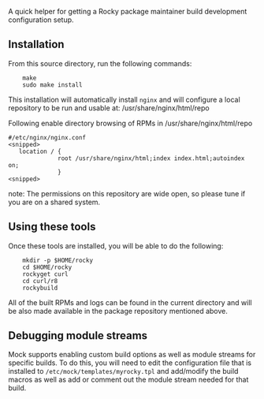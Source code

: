 A quick helper for getting a Rocky package maintainer build development
configuration setup.

## Installation
From this source directory, run the following commands:


```
    make
    sudo make install
```

This installation will automatically install `nginx` and will configure a
local repository to be run and usable at: /usr/share/nginx/html/repo

Following enable directory browsing of RPMs in /usr/share/nginx/html/repo

```
#/etc/nginx/nginx.conf
<snipped>
   location / {
              root /usr/share/nginx/html;index index.html;autoindex on;
              }
<snipped>	      
```		      

note: The permissions on this repository are wide open, so please tune if
you are on a shared system.


## Using these tools
Once these tools are installed, you will be able to do the following:

```
    mkdir -p $HOME/rocky
    cd $HOME/rocky
    rockyget curl
    cd curl/r8
    rockybuild
```

All of the built RPMs and logs can be found in the current directory and
will be also made available in the package repository mentioned above.

## Debugging module streams
Mock supports enabling custom build options as well as module streams for
specific builds. To do this, you will need to edit the configuration file
that is installed to `/etc/mock/templates/myrocky.tpl` and add/modify the
build macros as well as add or comment out the module stream needed for
that build.
